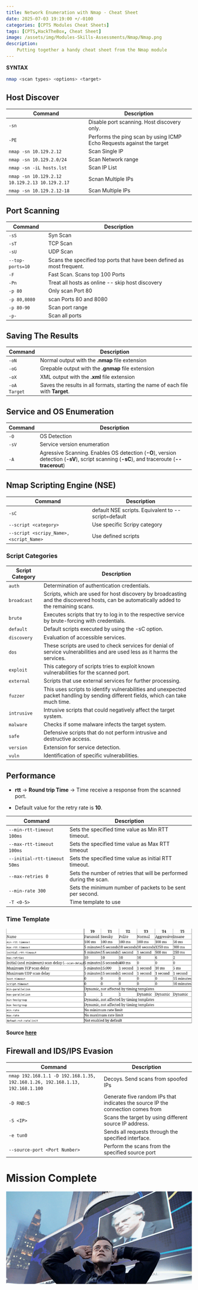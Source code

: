 ```yaml
---
title: Network Enumeration with Nmap - Cheat Sheet
date: 2025-07-03 19:19:00 +/-0100
categories: [CPTS Modules Cheat Sheets]
tags: [CPTS,HackTheBox, Cheat Sheet]
image: /assets/img/Modules-Skills-Assessments/Nmap/Nmap.png
description: 
    Putting together a handy cheat sheet from the Nmap module
---
```



**SYNTAX**
```bash
nmap <scan types> <options> <target>
```

## Host Discover

| Command | Description|
|--------|------------|
| `-sn ` | Disable port scanning. Host discovery only. |
| `-PE` | Performs the ping scan by using ICMP Echo Requests against the target |
| `nmap -sn 10.129.2.12` | Scan Single IP |
| `nmap -sn 10.129.2.0/24` | Scan Network range |
| `nmap -sn -iL hosts.lst` | Scan IP List |
| `nmap -sn 10.129.2.12 10.129.2.13 10.129.2.17` | Scnan Multiple IPs  |
| `nmap -sn 10.129.2.12-18` | Scan Multiple IPs

## Port Scanning

| Command | Description|
|--------|------------|
| `-sS` | Syn Scan |
| `-sT` | TCP Scan |
| `-sU` | UDP Scan |
| `--top-ports=10` | Scans the specified top ports that have been defined as most frequent. |
| `-F` | Fast Scan. Scans top 100 Ports|
| `-Pn` | Treat all hosts as online -- skip host discovery|
| `-p 80` | Only scan Port 80 |
| `-p 80,8080` | scan Ports 80 and 8080 |
| `-p 80-90` | Scan port range |
| `-p-` | Scan all ports |

## Saving The Results

| Command | Description|
|--------|------------|
| `-oN` | Normal output with the **.nmap** file extension |
| `-oG` | Grepable output with the **.gnmap** file extension |
| `-oX` | XML output with the **.xml** file extension |
| `-oA Target` | Saves the results in all formats, starting the name of each file with **Target**.|

## Service and OS Enumeration

| Command | Description|
|--------|------------|
| `-O` | OS Detection |
| `-sV` | Service version enumeration |
| `-A` | Agressive Scanning. Enables OS detection (**-O**), version detection (**-sV**), script scanning (**-sC**), and traceroute (**--tracerout**)  |

## Nmap Scripting Engine (NSE)

| Command | Description|
|--------|------------|
| `-sC` | default NSE scripts. Equivalent to --script=default |
| `--script <category>` | Use specific Scripy category |
| `--script <scripy_Name>,<script_Name>`| Use defined scripts |

### Script Categories

| Script Category | Description |
|--------|------------|
| `auth` | Determination of authentication credentials. |
| `broadcast` | Scripts, which are used for host discovery by broadcasting and the discovered hosts, can be automatically added to the remaining scans. |
| `brute` | Executes scripts that try to log in to the respective service by brute-forcing with credentials. |
| `default` | Default scripts executed by using the -sC option. |
| `discovery` | Evaluation of accessible services. |
| `dos` | These scripts are used to check services for denial of service vulnerabilities and are used less as it harms the services. |
| `exploit` | This category of scripts tries to exploit known vulnerabilities for the scanned port. |
| `external` | Scripts that use external services for further processing. |
| `fuzzer` | This uses scripts to identify vulnerabilities and unexpected packet handling by sending different fields, which can take much time. |
| `intrusive` | Intrusive scripts that could negatively affect the target system. |
| `malware` | Checks if some malware infects the target system. |
| `safe` | Defensive scripts that do not perform intrusive and destructive access. |
| `version` | Extension for service detection. |
| `vuln` | Identification of specific vulnerabilities. |

## Performance

- **rtt** → **Round trip Time** → Time receive a response from the scanned port.  

- Default value for the retry rate is **10**.

| Command | Description|
|--------|------------|
| `--min-rtt-timeout 100ms` | Sets the specified time value as Min RTT timeout. |
| `--max-rtt-timeout 100ms` | Sets the specified time value as Max RTT timeout |
| `--initial-rtt-timeout 50ms` | Sets the specified time value as initial RTT timeout. |
| `--max-retries 0` | Sets the number of retries that will be performed during the scan. |
| `--min-rate 300` | Sets the minimum number of packets to be sent per second. |
| `-T <0-5>` | Time template to use |

### Time Template

![alt text](../assets/img/CPTS-Cheat-Sheets/Nmap/Time-Template.png)

**Source [here](https://nmap.org/book/performance-timing-templates.html)**

## Firewall and IDS/IPS Evasion

| Command | Description|
|--------|------------|
| `nmap 192.168.1.1 -D 192.168.1.35, 192.168.1.26, 192.168.1.13, 192.168.1.100 ` | Decoys. Send scans from spoofed IPs |
| `-D RND:5` | Generate five random IPs that indicates the source IP the connection comes from |
| `-S <IP>` | Scans the target by using different source IP address. |
| `-e tun0` | Sends all requests through the specified interface. |
| `--source-port <Port Number>` | Perform the scans from the specified source port |


# Mission Complete

![alt text](../assets/Done.gif)